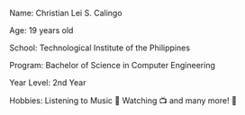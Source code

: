 Name: Christian Lei S. Calingo 

Age: 19 years old

School: Technological Institute of the Philippines

Program: Bachelor of Science in Computer Engineering 

Year Level: 2nd Year

Hobbies: Listening to Music 🎵
         Watching 📺
         and many more! 🐔


